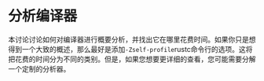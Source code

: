 # 分析编译器

本讨论讨论如何对编译器进行概要分析，并找出它在哪里花费时间。如果你只是想得到一个大致的概述，那么最好是添加`-Zself-profile`rustc命令行的选项。这将把花费的时间分为不同的类别。但是，如果您想要更详细的查看，您可能需要分解一个定制的分析器。
